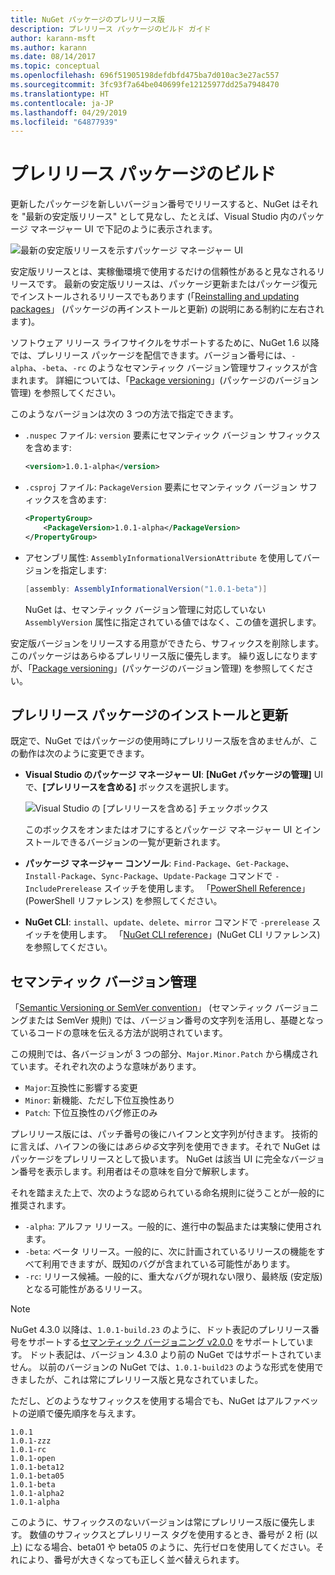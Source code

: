 ```yaml
---
title: NuGet パッケージのプレリリース版
description: プレリリース パッケージのビルド ガイド
author: karann-msft
ms.author: karann
ms.date: 08/14/2017
ms.topic: conceptual
ms.openlocfilehash: 696f51905198defdbfd475ba7d010ac3e27ac557
ms.sourcegitcommit: 3fc93f7a64be040699fe12125977dd25a7948470
ms.translationtype: HT
ms.contentlocale: ja-JP
ms.lasthandoff: 04/29/2019
ms.locfileid: "64877939"
---
```

# <a name="building-pre-release-packages"></a>プレリリース パッケージのビルド

更新したパッケージを新しいバージョン番号でリリースすると、NuGet はそれを "最新の安定版リリース" として見なし、たとえば、Visual Studio 内のパッケージ マネージャー UI で下記のように表示されます。

![最新の安定版リリースを示すパッケージ マネージャー UI](media/Prerelease_01-LatestStable.png)

安定版リリースとは、実稼働環境で使用するだけの信頼性があると見なされるリリースです。 最新の安定版リリースは、パッケージ更新またはパッケージ復元でインストールされるリリースでもあります (「[Reinstalling and updating packages](../consume-packages/reinstalling-and-updating-packages.md)」 (パッケージの再インストールと更新) の説明にある制約に左右されます)。

ソフトウェア リリース ライフサイクルをサポートするために、NuGet 1.6 以降では、プレリリース パッケージを配信できます。バージョン番号には、`-alpha`、`-beta`、`-rc` のようなセマンティック バージョン管理サフィックスが含まれます。 詳細については、「[Package versioning](../reference/package-versioning.md#pre-release-versions)」(パッケージのバージョン管理) を参照してください。

このようなバージョンは次の 3 つの方法で指定できます。

- `.nuspec` ファイル: `version` 要素にセマンティック バージョン サフィックスを含めます:

    ```xml
    <version>1.0.1-alpha</version>
    ```

- `.csproj` ファイル: `PackageVersion` 要素にセマンティック バージョン サフィックスを含めます:

    ```xml
    <PropertyGroup>
        <PackageVersion>1.0.1-alpha</PackageVersion>
    </PropertyGroup>
    ```

- アセンブリ属性: `AssemblyInformationalVersionAttribute` を使用してバージョンを指定します:

    ```cs
    [assembly: AssemblyInformationalVersion("1.0.1-beta")]
    ```

    NuGet は、セマンティック バージョン管理に対応していない `AssemblyVersion` 属性に指定されている値ではなく、この値を選択します。

安定版バージョンをリリースする用意ができたら、サフィックスを削除します。このパッケージはあらゆるプレリリース版に優先します。 繰り返しになりますが、「[Package versioning](../reference/package-versioning.md#pre-release-versions)」(パッケージのバージョン管理) を参照してください。

## <a name="installing-and-updating-pre-release-packages"></a>プレリリース パッケージのインストールと更新

既定で、NuGet ではパッケージの使用時にプレリリース版を含めませんが、この動作は次のように変更できます。

- **Visual Studio のパッケージ マネージャー UI**: **[NuGet パッケージの管理]** UI で、**[プレリリースを含める]** ボックスを選択します。

    ![Visual Studio の [プレリリースを含める] チェックボックス](media/Prerelease_02-CheckPrerelease.png)

    このボックスをオンまたはオフにするとパッケージ マネージャー UI とインストールできるバージョンの一覧が更新されます。

- **パッケージ マネージャー コンソール**: `Find-Package`、`Get-Package`、`Install-Package`、`Sync-Package`、`Update-Package` コマンドで `-IncludePrerelease` スイッチを使用します。 「[PowerShell Reference](../tools/powershell-reference.md)」 (PowerShell リファレンス) を参照してください。

- **NuGet CLI**: `install`、`update`、`delete`、`mirror` コマンドで `-prerelease` スイッチを使用します。 「[NuGet CLI reference](../tools/nuget-exe-cli-reference.md)」(NuGet CLI リファレンス) を参照してください。

## <a name="semantic-versioning"></a>セマンティック バージョン管理

「[Semantic Versioning or SemVer convention](http://semver.org/spec/v1.0.0.html)」 (セマンティック バージョニングまたは SemVer 規則) では、バージョン番号の文字列を活用し、基礎となっているコードの意味を伝える方法が説明されています。

この規則では、各バージョンが 3 つの部分、`Major.Minor.Patch` から構成されています。それぞれ次のような意味があります。

- `Major`:互換性に影響する変更
- `Minor`: 新機能、ただし下位互換性あり
- `Patch`: 下位互換性のバグ修正のみ

プレリリース版には、パッチ番号の後にハイフンと文字列が付きます。 技術的に言えば、ハイフンの後には*あらゆる*文字列を使用できます。それで NuGet はパッケージをプレリリースとして扱います。 NuGet は該当 UI に完全なバージョン番号を表示します。利用者はその意味を自分で解釈します。

それを踏まえた上で、次のような認められている命名規則に従うことが一般的に推奨されます。

- `-alpha`: アルファ リリース。一般的に、進行中の製品または実験に使用されます。
- `-beta`: ベータ リリース。一般的に、次に計画されているリリースの機能をすべて利用できますが、既知のバグが含まれている可能性があります。
- `-rc`: リリース候補。一般的に、重大なバグが現れない限り、最終版 (安定版) となる可能性があるリリース。

> [!Note]
> NuGet 4.3.0 以降は、`1.0.1-build.23` のように、ドット表記のプレリリース番号をサポートする[セマンティック バージョニング v2.0.0](http://semver.org/spec/v2.0.0.html) をサポートしています。 ドット表記は、バージョン 4.3.0 より前の NuGet ではサポートされていません。 以前のバージョンの NuGet では、`1.0.1-build23` のような形式を使用できましたが、これは常にプレリリース版と見なされていました。

ただし、どのようなサフィックスを使用する場合でも、NuGet はアルファベットの逆順で優先順序を与えます。

    1.0.1
    1.0.1-zzz
    1.0.1-rc
    1.0.1-open
    1.0.1-beta12
    1.0.1-beta05
    1.0.1-beta
    1.0.1-alpha2
    1.0.1-alpha

このように、サフィックスのないバージョンは常にプレリリース版に優先します。 数値のサフィックスとプレリリース タグを使用するとき、番号が 2 桁 (以上) になる場合、beta01 や beta05 のように、先行ゼロを使用してください。それにより、番号が大きくなっても正しく並べ替えられます。
